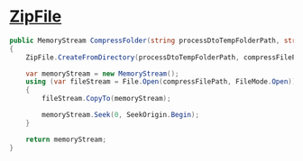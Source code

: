 # [ZipFile](https://docs.microsoft.com/en-us/dotnet/api/system.io.compression.zipfile) 

```csharp
public MemoryStream CompressFolder(string processDtoTempFolderPath, string compressFilePath)
{
    ZipFile.CreateFromDirectory(processDtoTempFolderPath, compressFilePath);

    var memoryStream = new MemoryStream();
    using (var fileStream = File.Open(compressFilePath, FileMode.Open))
    {
        fileStream.CopyTo(memoryStream);

        memoryStream.Seek(0, SeekOrigin.Begin);
    }

    return memoryStream;
}
```